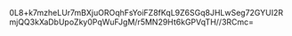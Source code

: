 0L8+k7mzheLUr7mBXjuOROqhFsYoiFZ8fKqL9Z6SGq8JHLwSeg72GYUI2RmjQQ3kXaDbUpoZky0PqWuFJgM/r5MN29Ht6kGPVqTH//3RCmc=